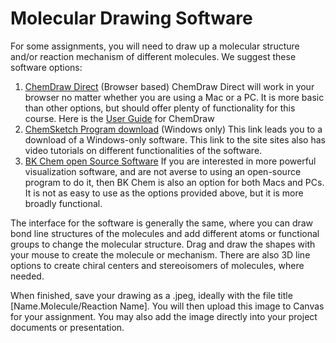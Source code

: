 # Molecular Drawing Software

For some assignments, you will need to draw up a molecular structure and/or reaction mechanism of different molecules. We suggest these software options:
1. [ChemDraw Direct](https://chemdrawdirect.perkinelmer.cloud/js/sample/index.html) (Browser based)
ChemDraw Direct will work in your browser no matter whether you are using a Mac or a PC. It is more basic than other options, but should offer plenty of functionality for this course.
Here is the [User Guide](https://chemdrawdirect.perkinelmer.cloud/js/docs/User%20Guide/ChemDraw%20JS.htm) for ChemDraw
2. [ChemSketch Program download](https://www.acdlabs.com/resources/freeware/chemsketch/index.php) (Windows only)
This link leads you to a download of a Windows-only software. This link to the site sites also has video tutorials on different functionalities of the software.
3. [BK Chem open Source Software](http://bkchem.zirael.org/download_en.html)
If you are interested in more powerful visualization software, and are not averse to using an open-source program to do it, then BK Chem is also an option for both Macs and PCs. It is not as easy to use as the options provided above, but it is more broadly functional.

The interface for the software is generally the same, where you can draw bond line structures of the molecules and add different atoms or functional groups to change the molecular structure. Drag and draw the shapes with your mouse to create the molecule or mechanism. There are also 3D line options to create chiral centers and stereoisomers of molecules, where needed.

When finished, save your drawing as a .jpeg, ideally with the file title [Name.Molecule/Reaction Name]. You will then upload this image to Canvas for your assignment. You may also add the image directly into your project documents or presentation. 

